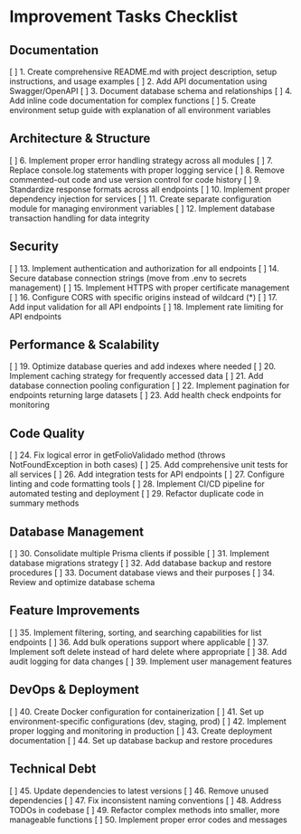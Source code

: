 # Improvement Tasks Checklist

## Documentation
[ ] 1. Create comprehensive README.md with project description, setup instructions, and usage examples
[ ] 2. Add API documentation using Swagger/OpenAPI
[ ] 3. Document database schema and relationships
[ ] 4. Add inline code documentation for complex functions
[ ] 5. Create environment setup guide with explanation of all environment variables

## Architecture & Structure
[ ] 6. Implement proper error handling strategy across all modules
[ ] 7. Replace console.log statements with proper logging service
[ ] 8. Remove commented-out code and use version control for code history
[ ] 9. Standardize response formats across all endpoints
[ ] 10. Implement proper dependency injection for services
[ ] 11. Create separate configuration module for managing environment variables
[ ] 12. Implement database transaction handling for data integrity

## Security
[ ] 13. Implement authentication and authorization for all endpoints
[ ] 14. Secure database connection strings (move from .env to secrets management)
[ ] 15. Implement HTTPS with proper certificate management
[ ] 16. Configure CORS with specific origins instead of wildcard (*)
[ ] 17. Add input validation for all API endpoints
[ ] 18. Implement rate limiting for API endpoints

## Performance & Scalability
[ ] 19. Optimize database queries and add indexes where needed
[ ] 20. Implement caching strategy for frequently accessed data
[ ] 21. Add database connection pooling configuration
[ ] 22. Implement pagination for endpoints returning large datasets
[ ] 23. Add health check endpoints for monitoring

## Code Quality
[ ] 24. Fix logical error in getFolioValidado method (throws NotFoundException in both cases)
[ ] 25. Add comprehensive unit tests for all services
[ ] 26. Add integration tests for API endpoints
[ ] 27. Configure linting and code formatting tools
[ ] 28. Implement CI/CD pipeline for automated testing and deployment
[ ] 29. Refactor duplicate code in summary methods

## Database Management
[ ] 30. Consolidate multiple Prisma clients if possible
[ ] 31. Implement database migrations strategy
[ ] 32. Add database backup and restore procedures
[ ] 33. Document database views and their purposes
[ ] 34. Review and optimize database schema

## Feature Improvements
[ ] 35. Implement filtering, sorting, and searching capabilities for list endpoints
[ ] 36. Add bulk operations support where applicable
[ ] 37. Implement soft delete instead of hard delete where appropriate
[ ] 38. Add audit logging for data changes
[ ] 39. Implement user management features

## DevOps & Deployment
[ ] 40. Create Docker configuration for containerization
[ ] 41. Set up environment-specific configurations (dev, staging, prod)
[ ] 42. Implement proper logging and monitoring in production
[ ] 43. Create deployment documentation
[ ] 44. Set up database backup and restore procedures

## Technical Debt
[ ] 45. Update dependencies to latest versions
[ ] 46. Remove unused dependencies
[ ] 47. Fix inconsistent naming conventions
[ ] 48. Address TODOs in codebase
[ ] 49. Refactor complex methods into smaller, more manageable functions
[ ] 50. Implement proper error codes and messages